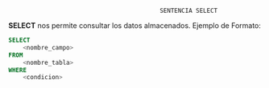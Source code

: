                                               SENTENCIA SELECT
                                              
**SELECT** nos permite consultar los datos almacenados. Ejemplo de Formato:

```SQL
SELECT
    <nombre_campo> 
FROM
    <nombre_tabla>
WHERE 
    <condicion>
```


